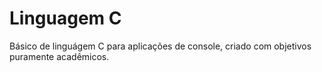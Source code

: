 # Linguagem C
 Básico de linguágem C para aplicações de console, criado com objetivos puramente acadêmicos.
